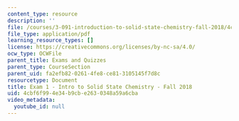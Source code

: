```yaml
---
content_type: resource
description: ''
file: /courses/3-091-introduction-to-solid-state-chemistry-fall-2018/4cbf6f994e34b9cbe2630348a59a6cba_MIT3_091F18_Exam1.pdf
file_type: application/pdf
learning_resource_types: []
license: https://creativecommons.org/licenses/by-nc-sa/4.0/
ocw_type: OCWFile
parent_title: Exams and Quizzes
parent_type: CourseSection
parent_uid: fa2efb82-0261-4fe8-ce81-3105145f7d8c
resourcetype: Document
title: Exam 1 - Intro to Solid State Chemistry - Fall 2018
uid: 4cbf6f99-4e34-b9cb-e263-0348a59a6cba
video_metadata:
  youtube_id: null
---
```

